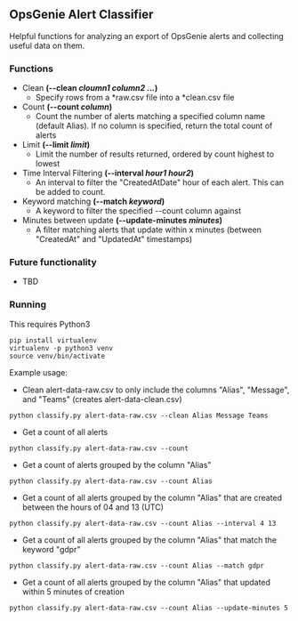 ## OpsGenie Alert Classifier
Helpful functions for analyzing an export of OpsGenie alerts and collecting useful data on them.

### Functions
* Clean **(--clean _cloumn1_ _column2_ _..._)**
  * Specify rows from a *raw.csv file into a *clean.csv file
* Count **(--count _column_)**
  * Count the number of alerts matching a specified column name (default Alias). If no column is specified, return the total count of alerts
* Limit **(--limit _limit_)**
  * Limit the number of results returned, ordered by count highest to lowest
* Time Interval Filtering **(--interval _hour1_ _hour2_)**
  * An interval to filter the "CreatedAtDate" hour of each alert. This can be added to count.
* Keyword matching **(--match _keyword_)**
  * A keyword to filter the specified --count column against
* Minutes between update **(--update-minutes _minutes_)**
  * A filter matching alerts that update within x minutes (between "CreatedAt" and "UpdatedAt" timestamps)

### Future functionality
* TBD

### Running
This requires Python3
```
pip install virtualenv
virtualenv -p python3 venv
source venv/bin/activate
```


Example usage:
- Clean alert-data-raw.csv to only include the columns "Alias", "Message", and "Teams" (creates alert-data-clean.csv)
```
python classify.py alert-data-raw.csv --clean Alias Message Teams
```

- Get a count of all alerts
```
python classify.py alert-data-raw.csv --count
```

- Get a count of alerts grouped by the column "Alias"
```
python classify.py alert-data-raw.csv --count Alias
```

- Get a count of all alerts grouped by the column "Alias" that are created between the hours of 04 and 13 (UTC)
```
python classify.py alert-data-raw.csv --count Alias --interval 4 13
```

- Get a count of all alerts grouped by the column "Alias" that match the keyword "gdpr"
```
python classify.py alert-data-raw.csv --count Alias --match gdpr
```

- Get a count of all alerts grouped by the column "Alias" that updated within 5 minutes of creation
```
python classify.py alert-data-raw.csv --count Alias --update-minutes 5
```
